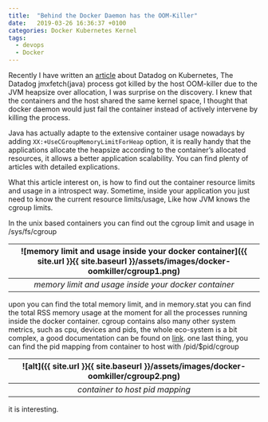 ```yaml
---
title:  "Behind the Docker Daemon has the OOM-Killer"
date:   2019-03-26 16:36:37 +0100
categories: Docker Kubernetes Kernel
tags:
  - devops
  - Docker
---
```


Recently I have written an [article](https://mrmuggymuggy.github.io/datadog/monitoring/jmx/kubernetes/datadog-jmx/) about Datadog on Kubernetes, The Datadog jmxfetch(java) process got killed by the host OOM-killer due to the JVM heapsize over allocation, I was surprise on the discovery. I knew that the containers and the host shared the same kernel space, I thought that docker daemon would just fail the container instead of actively intervene by killing the process.

Java has actually adapte to the extensive container usage nowadays by adding `XX:+UseCGroupMemoryLimitForHeap` option, it is really handy that the applications allocate the heapsize according to the container’s allocated resources, it allows a better application scalability. You can find plenty of articles with detailed explications.

What this article interest on, is how to find out the container resource limits and usage in a introspect way. Sometime, inside your application you just need to know the current resource limits/usage, Like how JVM knows the cgroup limits.

In the unix based containers you can find out the cgroup limit and usage in /sys/fs/cgroup

| ![memory limit and usage inside your docker container]({{ site.url }}{{ site.baseurl }}/assets/images/docker-oomkiller/cgroup1.png)
|:--:|
| *memory limit and usage inside your docker container* |

upon you can find the total memory limit, and in memory.stat you can find the total RSS memory usage at the moment for all the processes running inside the docker container.
cgroup contains also many other system metrics, such as cpu, devices and pids, the whole eco-system is a bit complex, a good documentation can be found on [link](https://www.kernel.org/doc/Documentation/cgroup-v1/cgroups.txt).
one last thing, you can find the pid mapping from container to host with /pid/$pid/cgroup

| ![alt]({{ site.url }}{{ site.baseurl }}/assets/images/docker-oomkiller/cgroup2.png)
|:--:|
| *container to host pid mapping* |

it is interesting.
